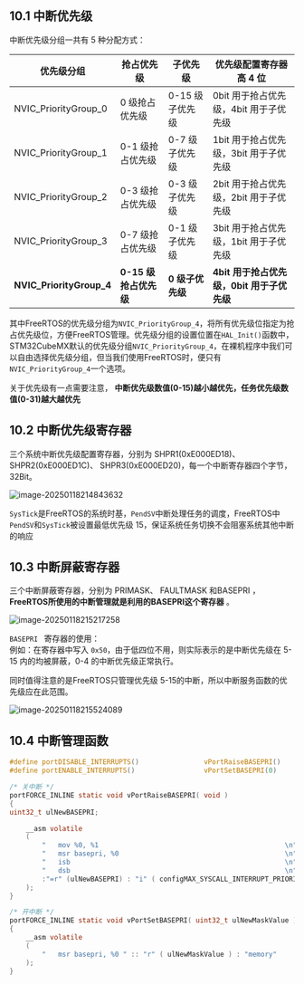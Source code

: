 ## 10.1 中断优先级

中断优先级分组一共有 5 种分配方式：

| 优先级分组               | 抢占优先级            | 子优先级         | 优先级配置寄存器高 4 位                    |
| ------------------------ | --------------------- | ---------------- | ------------------------------------------ |
| NVIC_PriorityGroup_0     | 0 级抢占优先级        | 0-15 级子优先级  | 0bit 用于抢占优先级，4bit 用于子优先级     |
| NVIC_PriorityGroup_1     | 0-1 级抢占优先级      | 0-7 级子优先级   | 1bit 用于抢占优先级，3bit 用于子优先级     |
| NVIC_PriorityGroup_2     | 0-3 级抢占优先级      | 0-3 级子优先级   | 2bit 用于抢占优先级，2bit 用于子优先级     |
| NVIC_PriorityGroup_3     | 0-7 级抢占优先级      | 0-1 级子优先级   | 3bit 用于抢占优先级，1bit 用于子优先级     |
| **NVIC_PriorityGroup_4** | **0-15 级抢占优先级** | **0 级子优先级** | **4bit 用于抢占优先级，0bit 用于子优先级** |

其中FreeRTOS的优先级分组为`NVIC_PriorityGroup_4`，将所有优先级位指定为抢占优先级位，方便FreeRTOS管理。优先级分组的设置位置在`HAL_Init()`函数中，STM32CubeMX默认的优先级分组`NVIC_PriorityGroup_4`，在裸机程序中我们可以自由选择优先级分组，但当我们使用FreeRTOS时，便只有`NVIC_PriorityGroup_4`一个选项。

关于优先级有一点需要注意， **中断优先级数值(0-15)越小越优先，任务优先级数值(0-31)越大越优先**

## 10.2 中断优先级寄存器

三个系统中断优先级配置寄存器，分别为 SHPR1(0xE000ED18)、 SHPR2(0xE000ED1C)、 SHPR3(0xE000ED20)，每一个中断寄存器四个字节，32Bit。

![image-20250118214843632](https://tonmoon.obs.cn-east-3.myhuaweicloud.com/img/tonmoon/image-20250118214843632.png)

`SysTick`是FreeRTOS的系统时基，`PendSV`中断处理任务的调度，FreeRTOS中`PendSV`和`SysTick`被设置最低优先级 15，保证系统任务切换不会阻塞系统其他中断的响应

## 10.3 中断屏蔽寄存器

三个中断屏蔽寄存器，分别为 PRIMASK、 FAULTMASK 和BASEPRI ， **FreeRTOS所使用的中断管理就是利用的BASEPRI这个寄存器** 。

![image-20250118215217258](https://tonmoon.obs.cn-east-3.myhuaweicloud.com/img/tonmoon/image-20250118215217258.png)

`BASEPRI ` 寄存器的使用：  
例如：在寄存器中写入 `0x50`，由于低四位不用，则实际表示的是中断优先级在 5-15 内的均被屏蔽，0-4 的中断优先级正常执行。

同时值得注意的是FreeRTOS只管理优先级 5-15的中断，所以中断服务函数的优先级应在此范围。

![image-20250118215524089](https://tonmoon.obs.cn-east-3.myhuaweicloud.com/img/tonmoon/image-20250118215524089.png)

## 10.4 中断管理函数

```C
#define portDISABLE_INTERRUPTS()				vPortRaiseBASEPRI()
#define portENABLE_INTERRUPTS()					vPortSetBASEPRI(0)

/* 关中断 */
portFORCE_INLINE static void vPortRaiseBASEPRI( void )
{
uint32_t ulNewBASEPRI;

	__asm volatile
	(
		"	mov %0, %1												\n" \
		"	msr basepri, %0											\n" \
		"	isb														\n" \
		"	dsb														\n" \
		:"=r" (ulNewBASEPRI) : "i" ( configMAX_SYSCALL_INTERRUPT_PRIORITY ) : "memory"
	);
}

/* 开中断 */
portFORCE_INLINE static void vPortSetBASEPRI( uint32_t ulNewMaskValue )
{
	__asm volatile
	(
		"	msr basepri, %0	" :: "r" ( ulNewMaskValue ) : "memory"
	);
}
```


